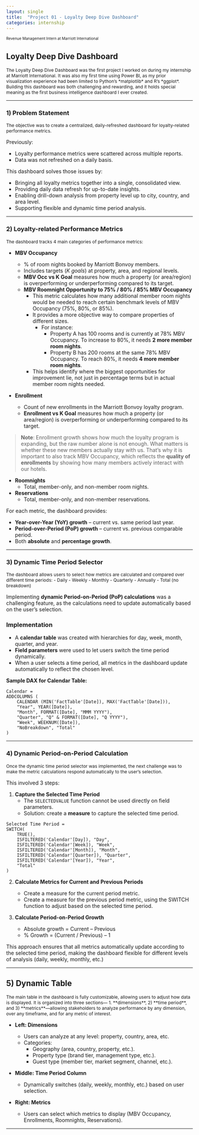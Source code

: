 ```yaml
---
layout: single
title:  "Project 01 - Loyalty Deep Dive Dashboard"
categories: internship
---
```

<p style="font-size: 10px;"> Revenue Management Intern at Marriott International </p>

## **Loyalty Deep Dive Dashboard** 
<p style="font-size: 12px;"> 
The Loyalty Deep Dive Dashboard was the first project I worked on during my internship at Marriott International. It was also my first time using Power BI, as my prior visualization experience had been limited to Python’s *matplotlib* and R’s *ggplot*.  
Building this dashboard was both challenging and rewarding, and it holds special meaning as the first business intelligence dashboard I ever created.
</p>

---
### **1) Problem Statement** 
<p style="font-size: 12px;"> 
The objective was to create a centralized, daily-refreshed dashboard for loyalty-related performance metrics.

Previously:  
- Loyalty performance metrics were scattered across multiple reports. 
- Data was not refreshed on a daily basis. 

This dashboard solves those issues by: 
- Bringing all loyalty metrics together into a single, consolidated view.  
- Providing daily data refresh for up-to-date insights.  
- Enabling drill-down analysis from property level up to city, country, and area level.  
- Supporting flexible and dynamic time period analysis.
</p>

---
### **2) Loyalty-related Performance Metrics**
<p style="font-size: 12px;"> 
The dashboard tracks 4 main categories of performance metrics:

- **MBV Occupancy**  
  - % of room nights booked by Marriott Bonvoy members.  
  - Includes targets (*K goals*) at property, area, and regional levels.
  - **MBV Occ vs K Goal** measures how much a property (or area/region) is overperforming or underperforming compared to its target.
  - **MBV Roomnight Opportunity to 75% / 80% / 85% MBV Occupancy**
     - This metric calculates how many additional member room nights would be needed to reach certain benchmark levels of MBV Occupancy (75%, 80%, or 85%).  
     - It provides a more objective way to compare properties of different sizes.  
       - For instance:  
         - Property A has 100 rooms and is currently at 78% MBV Occupancy. To increase to 80%, it needs **2 more member room nights**.  
         - Property B has 200 rooms at the same 78% MBV Occupancy. To reach 80%, it needs **4 more member room nights**.  
     - This helps identify where the biggest opportunities for improvement lie, not just in percentage terms but in actual member room nights needed. 

- **Enrollment**  
  - Count of new enrollments in the Marriott Bonvoy loyalty program.  
  - **Enrollment vs K Goal** measures how much a property (or area/region) is overperforming or underperforming compared to its target.

> **Note**: Enrollment growth shows how much the loyalty program is expanding, but the raw number alone is not enough. What matters is whether these new members actually stay with us. That’s why it is important to also track MBV Occupancy, which reflects the **quality of enrollments** by showing how many members actively interact with our hotels.  

- **Roomnights**  
  - Total, member-only, and non-member room nights.  
- **Reservations**  
  - Total, member-only, and non-member reservations.  

For each metric, the dashboard provides:  
- **Year-over-Year (YoY) growth** – current vs. same period last year.  
- **Period-over-Period (PoP) growth** – current vs. previous comparable period.  
- Both **absolute** and **percentage growth**. 
</p>

---

### **3) Dynamic Time Period Selector**
<p style="font-size: 12px;"> 
The dashboard allows users to select how metrics are calculated and compared over different time periods:  
- Daily  
- Weekly  
- Monthly  
- Quarterly  
- Annually  
- Total (no breakdown)

Implementing **dynamic Period-on-Period (PoP) calculations** was a challenging feature, as the calculations need to update automatically based on the user’s selection.
### Implementation
- A **calendar table** was created with hierarchies for day, week, month, quarter, and year.  
- **Field parameters** were used to let users switch the time period dynamically.  
- When a user selects a time period, all metrics in the dashboard update automatically to reflect the chosen level.  

**Sample DAX for Calendar Table:**
```DAX
Calendar = 
ADDCOLUMNS (
    CALENDAR (MIN('FactTable'[Date]), MAX('FactTable'[Date])),
    "Year", YEAR([Date]),
    "Month", FORMAT([Date], "MMM YYYY"),
    "Quarter", "Q" & FORMAT([Date], "Q YYYY"),
    "Week", WEEKNUM([Date]),
    "NoBreakdown", "Total"
)
```
</p> 

--- 
### **4) Dynamic Period-on-Period Calculation**
<p style="font-size: 12px;"> 
Once the dynamic time period selector was implemented, the next challenge was to make the metric calculations respond automatically to the user’s selection.  

This involved 3 steps:

1. **Capture the Selected Time Period**  
   - The `SELECTEDVALUE` function cannot be used directly on field parameters.  
   - Solution: create a **measure** to capture the selected time period.

```DAX
Selected Time Period = 
SWITCH(
    TRUE(),
    ISFILTERED('Calendar'[Day]), "Day",
    ISFILTERED('Calendar'[Week]), "Week",
    ISFILTERED('Calendar'[Month]), "Month",
    ISFILTERED('Calendar'[Quarter]), "Quarter",
    ISFILTERED('Calendar'[Year]), "Year",
    "Total"
)
```
2. **Calculate Metrics for Current and Previous Periods**
   - Create a measure for the current period metric.
   - Create a measure for the previous period metric, using the SWITCH function to adjust based on the selected time period.

3. **Calculate Period-on-Period Growth**
   - Absolute growth = Current – Previous
   - % Growth = (Current / Previous) – 1

This approach ensures that all metrics automatically update according to the selected time period, making the dashboard flexible for different levels of analysis (daily, weekly, monthly, etc.) 
</p>

---

## **5) Dynamic Table**
<p style="font-size: 12px;"> 
The main table in the dashboard is fully customizable, allowing users to adjust how data is displayed. 
It is organized into three sections— 1. **dimensions**, 2) **time period**, and 3) **metrics**—allowing stakeholders to analyze performance by any dimension, over any timeframe, and for any metric of interest. 

- **Left: Dimensions**  
  - Users can analyze at any level: property, country, area, etc.  
  - Categories:  
    - Geography (area, country, property, etc.).  
    - Property type (brand tier, management type, etc.).  
    - Guest type (member tier, market segment, channel, etc.).  

- **Middle: Time Period Column**  
  - Dynamically switches (daily, weekly, monthly, etc.) based on user selection.  

- **Right: Metrics**  
  - Users can select which metrics to display (MBV Occupancy, Enrollments, Roomnights, Reservations).
</p>

---

